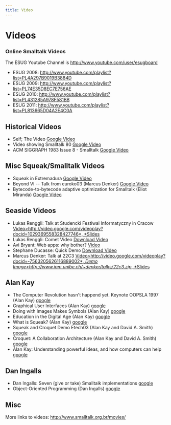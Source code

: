 ```yaml
---
title: Video
---
```


# Videos
### Online Smalltalk Videos

The ESUG Youtube Channel is <http://www.youtube.com/user/esugboard>

- ESUG 2008: <http://www.youtube.com/playlist?list=PL4A297B9019B3884D>
- ESUG 2009: <http://www.youtube.com/playlist?list=PL74E35D8EC7E756AE>
- ESUG 2010: <http://www.youtube.com/playlist?list=PL431285A978F581BB>
- ESUG 2011: <http://www.youtube.com/playlist?list=PL813665D04A2E4C0A>


## Historical Videos

- Self; The Video [Google Video](http://video.google.com/videoplay?docid=5776880551404953752)
- Video showing Smalltalk 80 [Google Video](http://video.google.com/videoplay?docid=-4365247885921962429)
- ACM SIGGRAPH 1983 Issue 8 - Smalltalk [Google Video](http://video.google.com/videoplay?docid=-7466310348707586940)


## Misc Squeak/Smalltalk Videos

- Squeak in Extremadura [Google Video](http://video.google.com/videoplay?docid=-7680106513348266522)
- Beyond VI \-- Talk from euroko03 (Marcus Denker) [Google Video](http://video.google.com/videoplay?docid=5806299741174617347)
- Bytecode-to-bytecode adaptive optimization for Smalltalk (Eliot Miranda) [Google Video](http://video.google.com/videoplay?docid=-8988857822906068209)


## Seaside Videos

- Lukas Renggli: Talk at Studencki Festiwal Informatyczny in Cracow [Video>http://video.google.com/videoplay?docid=1029369558328427746*, *Slides](http://www.lukas-renggli.ch/smalltalk/seaside/heretic.pdf)
- Lukas Renggli: Comet Video [Download Video](http://www.lukas-renggli.ch/smalltalk/seaside/videos/comet.mov)
- Avi Bryant: Web apps: why bother? [Video](http://video.google.com/videoplay?docid=-9059529534041031582)
- Stephane Ducasse: Quick Demo [Download Video](http://www.iam.unibe.ch/~ducasse/Web/Demoes/seaside4.mov)
- Marcus Denker: Talk at 22C3 [Video>http://video.google.com/videoplay?docid=-7563205626116889002*, *Demo Image>http://www.iam.unibe.ch/~denker/talks/22c3.zip*, *Slides](http://www.iam.unibe.ch/~denker/talks/22c3.pdf)


## Alan Kay

- The Computer Revolution hasn't happend yet. Keynote OOPSLA 1997 (Alan Kay) [google](http://video.google.com/videoplay?docid=-2950949730059754521)
- Graphical User Interfaces (Alan Kay) [google](http://video.google.com/videoplay?docid=4990841328277971528)
- Doing with Images Makes Symbols (Alan Kay) [google](http://video.google.com/videoplay?docid=-533537336174204822)
- Education in the Digital Age (Alan Kay) [google](http://video.google.com/videoplay?docid=-1109203988787201616)
- What is Squeak? (Alan Kay) [google](http://video.google.com/videoplay?docid=6605997857319097923)
- Squeak and Croquet Demo Etech03 (Alan Kay and David A. Smith) [google](http://video.google.com/videoplay?docid=-9055536763288165825)
- Croquet: A Collaboration Architecture (Alan Kay and David A. Smith) [google](http://video.google.com/videoplay?docid=-3163738949450782327)
- Alan Kay: Understanding powerful ideas, and how computers can help [google](http://video.google.com/videoplay?docid=-124161889929978086)


## Dan Ingalls

- Dan Ingalls: Seven (give or take) Smalltalk implementations [google](http://video.google.com/videoplay?docid=2409496407757723940)
- Object-Oriented Programming (Dan Ingalls) [google](http://video.google.com/videoplay?docid=-2058469682761344178)


## Misc

More links to videos: <http://www.smalltalk.org.br/movies/>
